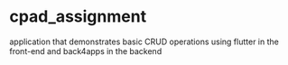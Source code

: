 # cpad_assignment
application that demonstrates basic CRUD operations using flutter in the front-end and back4apps in the backend
